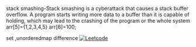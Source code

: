 stack smashing-Stack smashing is a cyberattack that causes a stack buffer overflow. A program starts writing more data to a buffer than it is capable of holding,
which may lead to the crashing of the program or the whole system
arr[5]={1,2,3,4,5}
arr[6]=100;

set ,unorderedmap difference
[![Leetcode](https://camo.githubusercontent.com/5165fca7fe088ad43f15e5de8531a550a0bfa862e500a329c8141e8eaa656cc1/68747470733a2f2f696d672e736869656c64732e696f2f62616467652f4c656574636f64652d3030303030303f7374796c653d666f722d7468652d6261646765266c6f676f3d4c656574436f6465266c6f676f436f6c6f723d23643136633036)](https://leetcode.com/) 